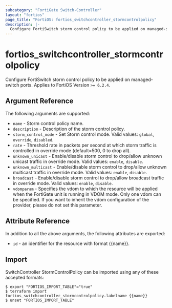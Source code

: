 ```yaml
---
subcategory: "FortiGate Switch-Controller"
layout: "fortios"
page_title: "FortiOS: fortios_switchcontroller_stormcontrolpolicy"
description: |-
  Configure FortiSwitch storm control policy to be applied on managed-switch ports.
---
```


# fortios_switchcontroller_stormcontrolpolicy
Configure FortiSwitch storm control policy to be applied on managed-switch ports. Applies to FortiOS Version `>= 6.2.4`.

## Argument Reference

The following arguments are supported:

* `name` - Storm control policy name.
* `description` - Description of the storm control policy.
* `storm_control_mode` - Set Storm control mode. Valid values: `global`, `override`, `disabled`.
* `rate` - Threshold rate in packets per second at which storm traffic is controlled in override mode (default=500, 0 to drop all).
* `unknown_unicast` - Enable/disable storm control to drop/allow unknown unicast traffic in override mode. Valid values: `enable`, `disable`.
* `unknown_multicast` - Enable/disable storm control to drop/allow unknown multicast traffic in override mode. Valid values: `enable`, `disable`.
* `broadcast` - Enable/disable storm control to drop/allow broadcast traffic in override mode. Valid values: `enable`, `disable`.
* `vdomparam` - Specifies the vdom to which the resource will be applied when the FortiGate unit is running in VDOM mode. Only one vdom can be specified. If you want to inherit the vdom configuration of the provider, please do not set this parameter.


## Attribute Reference

In addition to all the above arguments, the following attributes are exported:
* `id` - an identifier for the resource with format {{name}}.

## Import

SwitchController StormControlPolicy can be imported using any of these accepted formats:
```
$ export "FORTIOS_IMPORT_TABLE"="true"
$ terraform import fortios_switchcontroller_stormcontrolpolicy.labelname {{name}}
$ unset "FORTIOS_IMPORT_TABLE"
```
